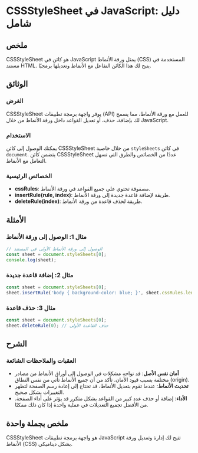 <!--
Meta Description: # CSSStyleSheet في JavaScript: دليل شامل ## ملخص CSSStyleSheet هو كائن في JavaScript يمثل ورقة الأنماط (CSS) المستخدمة في مستند HTML. يتيح لك هذا الكا...
Meta Keywords: الأنماط, ورقة, javascript, sheet, cssstylesheet
-->

# CSSStyleSheet في JavaScript: دليل شامل

## ملخص
CSSStyleSheet هو كائن في JavaScript يمثل ورقة الأنماط (CSS) المستخدمة في مستند HTML. يتيح لك هذا الكائن التفاعل مع الأنماط وتعديلها برمجيًا.

## الوثائق
### الغرض
CSSStyleSheet يوفر واجهة برمجة تطبيقات (API) للعمل مع ورقة الأنماط، مما يسمح لك بإضافة، حذف، أو تعديل القواعد داخل ورقة الأنماط من خلال JavaScript.

### الاستخدام
يمكنك الوصول إلى كائن CSSStyleSheet من خلال خاصية `styleSheets` في كائن `document`. يتضمن كائن CSSStyleSheet عددًا من الخصائص والطرق التي تسهل التعامل مع الأنماط.

### الخصائص الرئيسية
- **cssRules**: مصفوفة تحتوي على جميع القواعد في ورقة الأنماط.
- **insertRule(rule, index)**: طريقة لإضافة قاعدة جديدة إلى ورقة الأنماط.
- **deleteRule(index)**: طريقة لحذف قاعدة من ورقة الأنماط.

## الأمثلة
### مثال 1: الوصول إلى ورقة الأنماط
```javascript
// الوصول إلى ورقة الأنماط الأولى في المستند
const sheet = document.styleSheets[0];
console.log(sheet);
```

### مثال 2: إضافة قاعدة جديدة
```javascript
const sheet = document.styleSheets[0];
sheet.insertRule('body { background-color: blue; }', sheet.cssRules.length);
```

### مثال 3: حذف قاعدة
```javascript
const sheet = document.styleSheets[0];
sheet.deleteRule(0); // حذف القاعدة الأولى
```

## الشرح
### العقبات والملاحظات الشائعة
- **أمان نفس الأصل**: قد تواجه مشكلات في الوصول إلى أوراق الأنماط من مصادر مختلفة بسبب قيود الأمان. تأكد من أن جميع الأنماط تأتي من نفس النطاق (origin).
- **تحديث الأنماط**: عندما تقوم بتعديل الأنماط، قد تحتاج إلى إعادة رسم الصفحة لتظهر التغييرات بشكل صحيح.
- **الأداء**: إضافة أو حذف عدد كبير من القواعد بشكل متكرر قد يؤثر على أداء الصفحة. من الأفضل تجميع التعديلات في عملية واحدة إذا كان ذلك ممكنًا.

## ملخص بجملة واحدة
CSSStyleSheet هو واجهة برمجة تطبيقات JavaScript تتيح لك إدارة وتعديل ورقة الأنماط (CSS) بشكل ديناميكي.